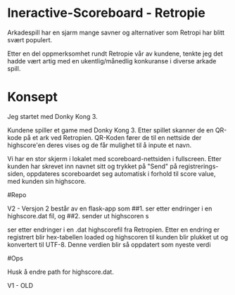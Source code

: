 # Ineractive-Scoreboard - Retropie

Arkadespill har en sjarm mange savner og alternativer som Retropi har blitt svært populert.

Etter en del oppmerksomhet rundt Retropie vår av kundene, tenkte jeg det hadde vært artig med en ukentlig/månedlig konkuranse i diverse arkade spill.

# Konsept
Jeg startet med Donky Kong 3. 



Kundene spiller et game med Donky Kong 3. Etter spillet skanner de en QR-kode på et ark ved Retropien. QR-Koden fører de til en nettside der highscore'en deres vises og de får mulighet til å inpute et navn.

Vi har en stor skjerm i lokalet med scoreboard-nettsiden i fullscreen. 
Etter kunden har skrevet inn navnet sitt og trykket på "Send" på registrerings-siden, oppdateres scoreboardet seg automatisk i forhold til score value, med kunden sin highscore.

#Repo

V2 - Versjon 2 består av en flask-app som ##1. ser etter endringer i en highscore.dat fil, og ##2. sender ut highscoren s

ser etter endringer i en .dat highscorefil fra Retropien. Etter en endring er registrert blir hex-tabellen loaded og highscoren til kunden blir plukket ut og konvertert til UTF-8.
Denne verdien blir så oppdatert som nyeste verdi


#Ops

Husk å endre path for highscore.dat.



V1 - OLD
